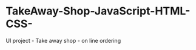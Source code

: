 TakeAway-Shop-JavaScript-HTML-CSS-
==================================

UI project - Take away shop - on line ordering
